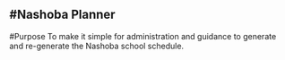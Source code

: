 #Nashoba Planner
---

#Purpose
To make it simple for administration and guidance to generate and re-generate the Nashoba school schedule. 